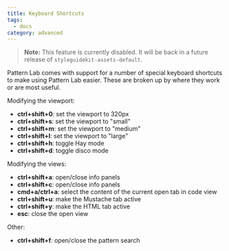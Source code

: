 ```yaml
---
title: Keyboard Shortcuts
tags:
  - docs
category: advanced
---
```


> **Note:** This feature is currently disabled. It will be back in a future release of `styleguidekit-assets-default`.

Pattern Lab comes with support for a number of special keyboard shortcuts to make using Pattern Lab easier. These are broken up by where they work or are most useful.

Modifying the viewport:

- **ctrl+shift+0**: set the viewport to 320px
- **ctrl+shift+s**: set the viewport to "small"
- **ctrl+shift+m**: set the viewport to "medium"
- **ctrl+shift+l**: set the viewport to "large"
- **ctrl+shift+h**: toggle Hay mode
- **ctrl+shift+d**: toggle disco mode

Modifying the views:

- **ctrl+shift+a**: open/close info panels
- **ctrl+shift+c**: open/close info panels
- **cmd+a/ctrl+a**: select the content of the current open tab in code view
- **ctrl+shift+u**: make the Mustache tab active
- **ctrl+shift+y**: make the HTML tab active
- **esc**: close the open view

Other:

- **ctrl+shift+f**: open/close the pattern search
